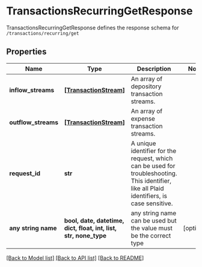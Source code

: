 # TransactionsRecurringGetResponse

TransactionsRecurringGetResponse defines the response schema for `/transactions/recurring/get`

## Properties
Name | Type | Description | Notes
------------ | ------------- | ------------- | -------------
**inflow_streams** | [**[TransactionStream]**](TransactionStream.md) | An array of depository transaction streams. | 
**outflow_streams** | [**[TransactionStream]**](TransactionStream.md) | An array of expense transaction streams. | 
**request_id** | **str** | A unique identifier for the request, which can be used for troubleshooting. This identifier, like all Plaid identifiers, is case sensitive. | 
**any string name** | **bool, date, datetime, dict, float, int, list, str, none_type** | any string name can be used but the value must be the correct type | [optional]

[[Back to Model list]](../README.md#documentation-for-models) [[Back to API list]](../README.md#documentation-for-api-endpoints) [[Back to README]](../README.md)



